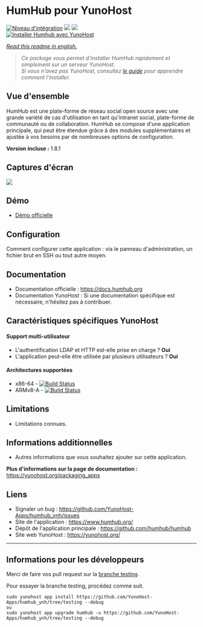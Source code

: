 # HumHub pour YunoHost

[![Niveau d'intégration](https://dash.yunohost.org/integration/humhub.svg)](https://dash.yunohost.org/appci/app/humhub) ![](https://ci-apps.yunohost.org/ci/badges/humhub.status.svg) ![](https://ci-apps.yunohost.org/ci/badges/humhub.maintain.svg)  
[![Installer Humhub avec YunoHost](https://install-app.yunohost.org/install-with-yunohost.svg)](https://install-app.yunohost.org/?app=humhub)

*[Read this readme in english.](./README.md)* 

> *Ce package vous permet d'installer HumHub rapidement et simplement sur un serveur YunoHost.  
Si vous n'avez pas YunoHost, consultez [le guide](https://yunohost.org/#/install) pour apprendre comment l'installer.*

## Vue d'ensemble
HumHub est une plate-forme de réseau social open source avec une grande variété de cas d'utilisation en tant qu'intranet social, plate-forme de communauté ou de collaboration. HumHub se compose d'une application principale, qui peut être étendue grâce à des modules supplémentaires et ajustée à vos besoins par de nombreuses options de configuration.

**Version incluse :** 1.8.1

## Captures d'écran

![](https://www.humhub.com/static/img/enterprise/app_small.png)

## Démo

* [Démo officielle](https://www.humhub.com/en)

## Configuration

Comment configurer cette application : via le panneau d'administration, un fichier brut en SSH ou tout autre moyen.

## Documentation

 * Documentation officielle : https://docs.humhub.org
 * Documentation YunoHost : Si une documentation spécifique est nécessaire, n'hésitez pas à contribuer.

## Caractéristiques spécifiques YunoHost

#### Support multi-utilisateur

* L'authentification LDAP et HTTP est-elle prise en charge ? **Oui**
* L'application peut-elle être utilisée par plusieurs utilisateurs ? **Oui**

#### Architectures supportées

* x86-64 - [![Build Status](https://ci-apps.yunohost.org/ci/logs/humhub%20%28Apps%29.svg)](https://ci-apps.yunohost.org/ci/apps/humhub/)
* ARMv8-A - [![Build Status](https://ci-apps-arm.yunohost.org/ci/logs/humhub%20%28Apps%29.svg)](https://ci-apps-arm.yunohost.org/ci/apps/humhub/)

## Limitations

* Limitations connues.

## Informations additionnelles

* Autres informations que vous souhaitez ajouter sur cette application.

**Plus d'informations sur la page de documentation :**  
https://yunohost.org/packaging_apps

## Liens

 * Signaler un bug : https://github.com/YunoHost-Apps/humhub_ynh/issues
 * Site de l'application : https://www.humhub.org/
 * Dépôt de l'application principale : https://github.com/humhub/humhub
 * Site web YunoHost : https://yunohost.org/

---

## Informations pour les développeurs

Merci de faire vos pull request sur la [branche testing](https://github.com/YunoHost-Apps/humhub_ynh/tree/testing).

Pour essayer la branche testing, procédez comme suit.
```
sudo yunohost app install https://github.com/YunoHost-Apps/humhub_ynh/tree/testing --debug
ou
sudo yunohost app upgrade humhub -u https://github.com/YunoHost-Apps/humhub_ynh/tree/testing --debug
```
